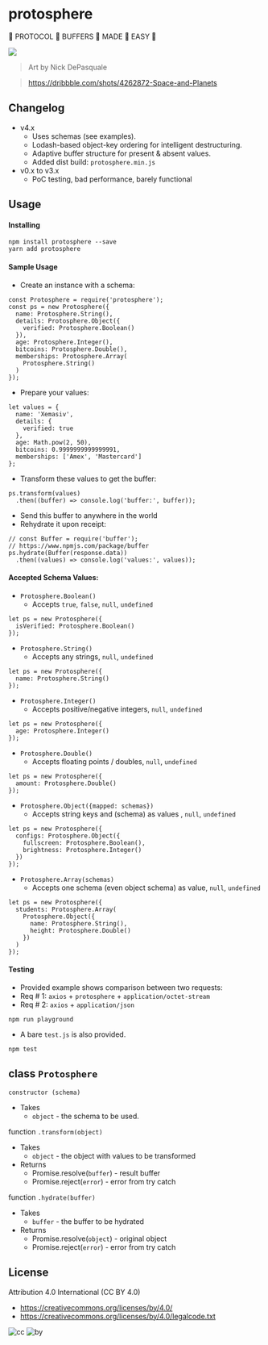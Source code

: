 # protosphere
:clap: PROTOCOL :clap: BUFFERS :clap: MADE :clap: EASY :clap:

![](https://cdn.dribbble.com/users/253615/screenshots/4262872/planet-_shot-03_1x.png)

> Art by Nick DePasquale

> https://dribbble.com/shots/4262872-Space-and-Planets

## Changelog

* v4.x
  * Uses schemas (see examples).
  * Lodash-based object-key ordering for intelligent destructuring.
  * Adaptive buffer structure for present & absent values.
  * Added dist build: `protosphere.min.js`
* v0.x to v3.x
  * PoC testing, bad performance, barely functional

## Usage

#### Installing

```
npm install protosphere --save
yarn add protosphere
```

#### Sample Usage
* Create an instance with a schema:
```
const Protosphere = require('protosphere');
const ps = new Protosphere({
  name: Protosphere.String(),
  details: Protosphere.Object({
    verified: Protosphere.Boolean()
  }),
  age: Protosphere.Integer(),
  bitcoins: Protosphere.Double(),
  memberships: Protosphere.Array(
    Protosphere.String()
  )
});
```
* Prepare your values:
```
let values = {
  name: 'Xemasiv',
  details: {
    verified: true
  },
  age: Math.pow(2, 50),
  bitcoins: 0.9999999999999991,
  memberships: ['Amex', 'Mastercard']
};
```
* Transform these values to get the buffer:
```
ps.transform(values)
  .then((buffer) => console.log('buffer:', buffer));
```
* Send this buffer to anywhere in the world
* Rehydrate it upon receipt:
```
// const Buffer = require('buffer');
// https://www.npmjs.com/package/buffer
ps.hydrate(Buffer(response.data))
  .then((values) => console.log('values:', values));
```

#### Accepted Schema Values:
* `Protosphere.Boolean()`
  * Accepts `true`, `false`, `null`, `undefined`
```
let ps = new Protosphere({
  isVerified: Protosphere.Boolean()
});
```
* `Protosphere.String()`
  * Accepts any strings, `null`, `undefined`
```
let ps = new Protosphere({
  name: Protosphere.String()
});
```
* `Protosphere.Integer()`
  * Accepts positive/negative integers, `null`, `undefined`
```
let ps = new Protosphere({
  age: Protosphere.Integer()
});
```
* `Protosphere.Double()`
  * Accepts floating points / doubles, `null`, `undefined`
```
let ps = new Protosphere({
  amount: Protosphere.Double()
});
```
* `Protosphere.Object({mapped: schemas})`
  * Accepts string keys and (schema) as values , `null`, `undefined`
```
let ps = new Protosphere({
  configs: Protosphere.Object({
    fullscreen: Protosphere.Boolean(),
    brightness: Protosphere.Integer()
  })
});
```
* `Protosphere.Array(schemas)`
  * Accepts one schema (even object schema) as value, `null`, `undefined`
```
let ps = new Protosphere({
  students: Protosphere.Array(
    Protosphere.Object({
      name: Protosphere.String(),
      height: Protosphere.Double()
    })
  )
});
```

#### Testing
* Provided example shows comparison between two requests:
* Req # 1: `axios` + `protosphere` + `application/octet-stream`
* Req # 2: `axios` + `application/json`
```
npm run playground
```
* A bare `test.js` is also provided.
```
npm test
```

## class `Protosphere`

`constructor (schema)`
* Takes
  * `object` - the schema to be used.

function `.transform(object)`
* Takes
  * `object` - the object with values to be transformed
* Returns
  * Promise.resolve(`buffer`) - result buffer
  * Promise.reject(`error`) - error from try catch

function `.hydrate(buffer)`
* Takes
  * `buffer` - the buffer to be hydrated
* Returns
  * Promise.resolve(`object`) - original object
  * Promise.reject(`error`) - error from try catch

## License

Attribution 4.0 International (CC BY 4.0)

* https://creativecommons.org/licenses/by/4.0/
* https://creativecommons.org/licenses/by/4.0/legalcode.txt

![cc](https://creativecommons.org/images/deed/cc_blue_x2.png) ![by](https://creativecommons.org/images/deed/attribution_icon_blue_x2.png)
